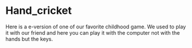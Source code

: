 # Hand_cricket
Here is a e-version of one of our favorite childhood game. We used to play it with our friend and here you can play it with the computer not with the hands but the keys. 
